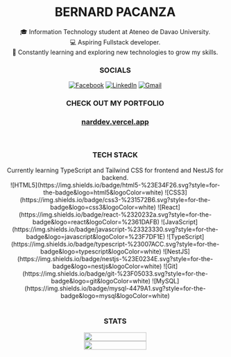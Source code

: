 <h1  align='center' style='font-weight:bold;'>BERNARD PACANZA</h1>

<div align='center'>
🎓 Information Technology student at Ateneo de Davao University.<br>💻 Aspiring Fullstack developer.<br>🌱 Constantly learning and exploring new technologies to grow my skills.
</div>

<div align='center'> 
  <h3>SOCIALS</h3>
  
[![Facebook](https://img.shields.io/badge/Facebook-%231877F2?style=for-the-badge&logo=facebook&logoColor=white)](https://facebook.com/pacanza.bernard)
[![LinkedIn](https://img.shields.io/badge/LinkedIn-%230077B5?style=for-the-badge&logo=linkedin&logoColor=white)](https://linkedin.com/in/bernardpacanza4884)
[![Gmail](https://img.shields.io/badge/Gmail-D14836?style=for-the-badge&logo=gmail&logoColor=white)](mailto:pacanza.berns4884@gmail.com)

</div>

<div align="center">
<h3>CHECK OUT MY PORTFOLIO</h3>
<h3><a href="https://narddev.vercel.app" target="_blank">narddev.vercel.app</a></h3>
</div>

<br />

<div align='center'>
  <h3>TECH STACK</h3>
  Currently learning TypeScript and Tailwind CSS for frontend and NestJS for backend. <br>
![HTML5](https://img.shields.io/badge/html5-%23E34F26.svg?style=for-the-badge&logo=html5&logoColor=white)
  ![CSS3](https://img.shields.io/badge/css3-%231572B6.svg?style=for-the-badge&logo=css3&logoColor=white)
  ![React](https://img.shields.io/badge/react-%2320232a.svg?style=for-the-badge&logo=react&logoColor=%2361DAFB)
  ![JavaScript](https://img.shields.io/badge/javascript-%23323330.svg?style=for-the-badge&logo=javascript&logoColor=%23F7DF1E)
  ![TypeScript](https://img.shields.io/badge/typescript-%23007ACC.svg?style=for-the-badge&logo=typescript&logoColor=white)
  ![NestJS](https://img.shields.io/badge/nestjs-%23E0234E.svg?style=for-the-badge&logo=nestjs&logoColor=white)
  ![Git](https://img.shields.io/badge/git-%23F05033.svg?style=for-the-badge&logo=git&logoColor=white)
  ![MySQL](https://img.shields.io/badge/mysql-4479A1.svg?style=for-the-badge&logo=mysql&logoColor=white)
</div>

<br />
<div align="center">
  <h3>STATS</h3>
  <div style="display: flex; justify-content: center; gap: 1%; flex-wrap: wrap;">
    <img src="https://nirzak-streak-stats.vercel.app/?user=hyakumachi&theme=blue_navy&hide_border=true" style="width:48%; min-width: 300px;" />
    <img src="https://github-readme-stats.vercel.app/api/top-langs/?username=hyakumachi&theme=blue_navy&hide_border=true&include_all_commits=false&count_private=false&layout=compact" style="width:48%; min-width: 300px;" />
  </div>
</div>

